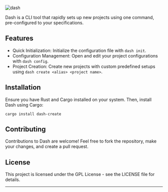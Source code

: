 ![dash](https://github.com/KunalBagaria/Dash/assets/61944452/aba1fc04-e76f-421b-983f-c8d7e421b595)

Dash is a CLI tool that rapidly sets up new projects using one command, pre-configured to your specifications.

## Features

- Quick Initialization: Initialize the configuration file with `dash init`.
- Configuration Management: Open and edit your project configurations with `dash config`.
- Project Creation: Create new projects with custom predefined setups using `dash create <alias> <project name>`.

## Installation

Ensure you have Rust and Cargo installed on your system. Then, install Dash using Cargo:

```
cargo install dash-create
```

## Contributing

Contributions to Dash are welcome! Feel free to fork the repository, make your changes, and create a pull request.

## License

This project is licensed under the GPL License - see the LICENSE file for details.

---